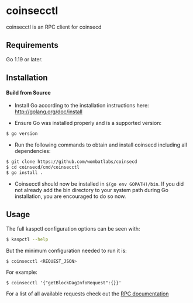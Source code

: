 # coinsecctl

coinsecctl is an RPC client for coinsecd

## Requirements

Go 1.19 or later.

## Installation

#### Build from Source

- Install Go according to the installation instructions here:
  http://golang.org/doc/install

- Ensure Go was installed properly and is a supported version:

```bash
$ go version
```

- Run the following commands to obtain and install coinsecd including all dependencies:

```bash
$ git clone https://github.com/wombatlabs/coinsecd
$ cd coinsecd/cmd/coinsecctl
$ go install .
```

- Coinsecctl should now be installed in `$(go env GOPATH)/bin`. If you did not already add the bin directory to your
  system path during Go installation, you are encouraged to do so now.

## Usage

The full kaspctl configuration options can be seen with:

```bash
$ kaspctl --help
```

But the minimum configuration needed to run it is:

```bash
$ coinsecctl <REQUEST_JSON>
```

For example:

```
$ coinsecctl '{"getBlockDagInfoRequest":{}}'
```

For a list of all available requests check out the [RPC documentation](infrastructure/network/netadapter/server/grpcserver/protowire/rpc.md)